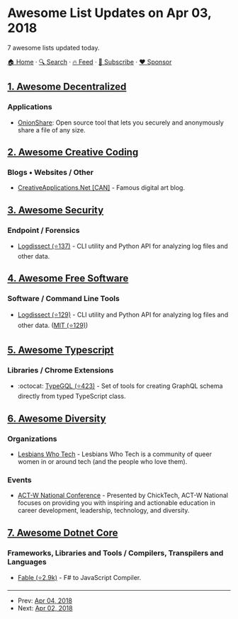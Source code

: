 # Awesome List Updates on Apr 03, 2018

7 awesome lists updated today.

[🏠 Home](/README.md) · [🔍 Search](https://www.trackawesomelist.com/search/) · [🔥 Feed](https://www.trackawesomelist.com/rss.xml) · [📮 Subscribe](https://trackawesomelist.us17.list-manage.com/subscribe?u=d2f0117aa829c83a63ec63c2f&id=36a103854c) · [❤️  Sponsor](https://github.com/sponsors/theowenyoung)



## [1. Awesome Decentralized](/content/croqaz/awesome-decentralized/README.md)

### Applications

*   [OnionShare](https://onionshare.org): Open source tool that lets you securely and anonymously share a file of any size.

## [2. Awesome Creative Coding](/content/terkelg/awesome-creative-coding/README.md)

### Blogs • Websites / Other

*   [CreativeApplications.Net \[CAN\]](http://creativeapplications.net/) - Famous digital art blog.

## [3. Awesome Security](/content/sbilly/awesome-security/README.md)

### Endpoint / Forensics

*   [Logdissect (⭐137)](https://github.com/dogoncouch/logdissect) - CLI utility and Python API for analyzing log files and other data.

## [4. Awesome Free Software](/content/johnjago/awesome-free-software/README.md)

### Software / Command Line Tools

*   [Logdissect (⭐129)](https://github.com/dogoncouch/logdissect/) - CLI utility and Python API for analyzing log files and other data. ([MIT (⭐129)](https://github.com/dogoncouch/logdissect/blob/master/LICENSE))

## [5. Awesome Typescript](/content/dzharii/awesome-typescript/README.md)

### Libraries / Chrome Extensions

*   :octocat: [TypeGQL (⭐423)](https://github.com/prismake/typegql) - Set of tools for creating GraphQL schema directly from typed TypeScript class.

## [6. Awesome Diversity](/content/folkswhocode/awesome-diversity/README.md)

### Organizations

*   [Lesbians Who Tech](https://lesbianswhotech.org/) - Lesbians Who Tech is a community of queer women in or around tech (and the people who love them).

### Events

*   [ACT-W National Conference](http://www.act-w.org/) - Presented by ChickTech, ACT-W National focuses on providing you with inspiring and actionable education in career development, leadership, technology, and diversity.

## [7. Awesome Dotnet Core](/content/thangchung/awesome-dotnet-core/README.md)

### Frameworks, Libraries and Tools / Compilers, Transpilers and Languages

*   [Fable (⭐2.9k)](https://github.com/fable-compiler/Fable) - F# to JavaScript Compiler.

---

- Prev: [Apr 04, 2018](/content/2018/04/04/README.md)
- Next: [Apr 02, 2018](/content/2018/04/02/README.md)